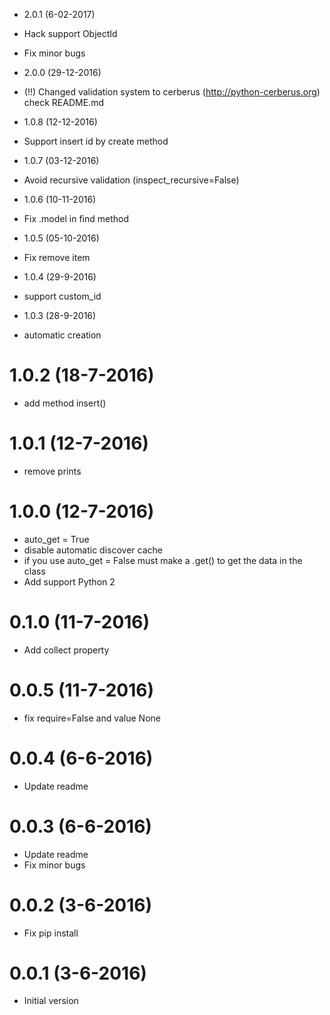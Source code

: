 - 2.0.1 (6-02-2017)
- Hack support ObjectId
- Fix minor bugs

- 2.0.0 (29-12-2016)
- (!!) Changed validation system to cerberus (http://python-cerberus.org) check README.md

- 1.0.8 (12-12-2016)
- Support insert id by create method

- 1.0.7 (03-12-2016)
- Avoid recursive validation (inspect_recursive=False)

- 1.0.6 (10-11-2016)
- Fix .model in find method

- 1.0.5 (05-10-2016)
- Fix remove item

- 1.0.4 (29-9-2016)
- support custom_id

- 1.0.3 (28-9-2016)
- automatic creation

# 1.0.2 (18-7-2016)
- add method insert()

# 1.0.1 (12-7-2016)
- remove prints

# 1.0.0 (12-7-2016)
- auto_get = True
- disable automatic discover cache
- if you use auto_get = False must make a .get() to get the data in the class
- Add support Python 2

# 0.1.0 (11-7-2016)
- Add collect property

# 0.0.5 (11-7-2016)
- fix require=False and value None

# 0.0.4 (6-6-2016)
- Update readme

# 0.0.3 (6-6-2016)
- Update readme
- Fix minor bugs

# 0.0.2 (3-6-2016)
- Fix pip install

# 0.0.1 (3-6-2016)
- Initial version
